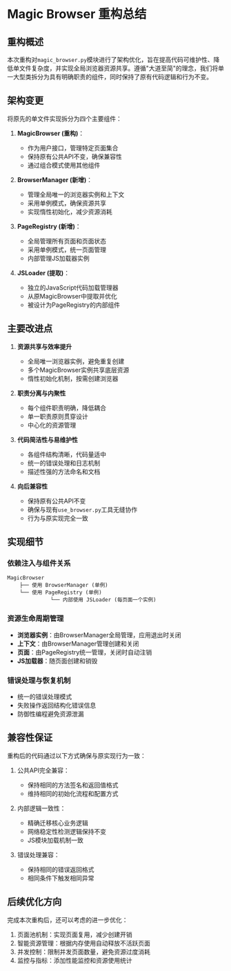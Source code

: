 # Magic Browser 重构总结

## 重构概述

本次重构对`magic_browser.py`模块进行了架构优化，旨在提高代码可维护性、降低单文件复杂度，并实现全局浏览器资源共享。遵循"大道至简"的理念，我们将单一大型类拆分为具有明确职责的组件，同时保持了原有代码逻辑和行为不变。

## 架构变更

将原先的单文件实现拆分为四个主要组件：

1. **MagicBrowser (重构)**：
   - 作为用户接口，管理特定页面集合
   - 保持原有公共API不变，确保兼容性
   - 通过组合模式使用其他组件

2. **BrowserManager (新增)**：
   - 管理全局唯一的浏览器实例和上下文
   - 采用单例模式，确保资源共享
   - 实现惰性初始化，减少资源消耗

3. **PageRegistry (新增)**：
   - 全局管理所有页面和页面状态
   - 采用单例模式，统一页面管理
   - 内部管理JS加载器实例

4. **JSLoader (提取)**：
   - 独立的JavaScript代码加载管理器
   - 从原MagicBrowser中提取并优化
   - 被设计为PageRegistry的内部组件

## 主要改进点

1. **资源共享与效率提升**
   - 全局唯一浏览器实例，避免重复创建
   - 多个MagicBrowser实例共享底层资源
   - 惰性初始化机制，按需创建浏览器

2. **职责分离与内聚性**
   - 每个组件职责明确，降低耦合
   - 单一职责原则贯穿设计
   - 中心化的资源管理

3. **代码简洁性与易维护性**
   - 各组件结构清晰，代码量适中
   - 统一的错误处理和日志机制
   - 描述性强的方法命名和文档

4. **向后兼容性**
   - 保持原有公共API不变
   - 确保与现有`use_browser.py`工具无缝协作
   - 行为与原实现完全一致

## 实现细节

### 依赖注入与组件关系

```
MagicBrowser
    ├── 使用 BrowserManager (单例)
    └── 使用 PageRegistry (单例)
              └── 内部使用 JSLoader (每页面一个实例)
```

### 资源生命周期管理

- **浏览器实例**：由BrowserManager全局管理，应用退出时关闭
- **上下文**：由BrowserManager管理创建和关闭
- **页面**：由PageRegistry统一管理，关闭时自动注销
- **JS加载器**：随页面创建和销毁

### 错误处理与恢复机制

- 统一的错误处理模式
- 失败操作返回结构化错误信息
- 防御性编程避免资源泄漏

## 兼容性保证

重构后的代码通过以下方式确保与原实现行为一致：

1. 公共API完全兼容：
   - 保持相同的方法签名和返回值格式
   - 维持相同的初始化流程和配置方式

2. 内部逻辑一致性：
   - 精确迁移核心业务逻辑
   - 网络稳定性检测逻辑保持不变
   - JS模块加载机制一致

3. 错误处理兼容：
   - 保持相同的错误返回格式
   - 相同条件下触发相同异常

## 后续优化方向

完成本次重构后，还可以考虑的进一步优化：

1. 页面池机制：实现页面复用，减少创建开销
2. 智能资源管理：根据内存使用自动释放不活跃页面
3. 并发控制：限制并发页面数量，避免资源过度消耗
4. 监控与指标：添加性能监控和资源使用统计
